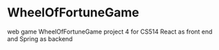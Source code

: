 # WheelOfFortuneGame
web game WheelOfFortuneGame
project 4 for CS514
React as front end and Spring as backend
